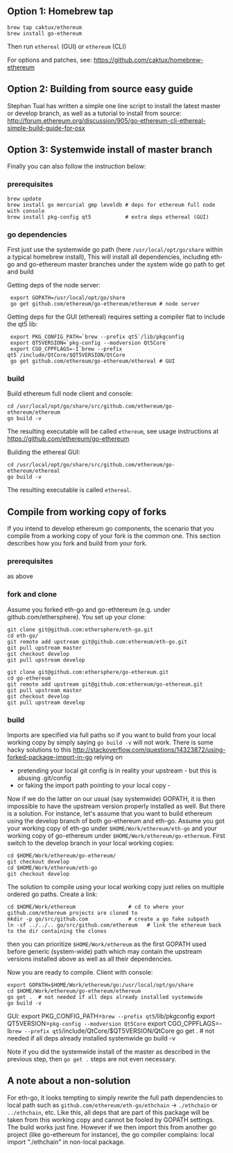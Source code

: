 ## Option 1: Homebrew tap

```
brew tap caktux/ethereum
brew install go-ethereum
```
Then run `ethereal` (GUI) or `ethereum` (CLI)

For options and patches, see: https://github.com/caktux/homebrew-ethereum


## Option 2: Building from source easy guide

Stephan Tual has written a simple one line script to install the latest master or develop branch, as well as a  tutorial to install from source:
http://forum.ethereum.org/discussion/905/go-ethereum-cli-ethereal-simple-build-guide-for-osx


## Option 3: Systemwide install of master branch
Finally you can also follow the instruction below:


### prerequisites 

    brew update
    brew install go mercurial gmp leveldb # deps for ethereum full node with console
    brew install pkg-config qt5           # extra deps ethereal (GUI)

### go dependencies

First just use the systemwide go path (here `/usr/local/opt/go/share` within a typical homebrew install),  This will install all dependencies, including eth-go and go-ethereum master branches under the system wide go path to get and build

Getting deps of the node server:

     export GOPATH=/usr/local/opt/go/share
     go get github.com/ethereum/go-ethereum/ethereum # node server

Getting deps for the GUI (ethereal) requires setting a compiler flat to include the qt5 lib:
 
     export PKG_CONFIG_PATH=`brew --prefix qt5`/lib/pkgconfig
     export QT5VERSION=`pkg-config --modversion Qt5Core`
     export CGO_CPPFLAGS=-I`brew --prefix qt5`/include/QtCore/$QT5VERSION/QtCore
     go get github.com/ethereum/go-ethereum/ethereal # GUI

### build

Build ethereum full node client and console:

    cd /usr/local/opt/go/share/src/github.com/ethereum/go-ethereum/ethereum
    go build -v

The resulting executable will be called `ethereum`, see usage instructions at https://github.com/ethereum/go-ethereum

Building the ethereal GUI:

    cd /usr/local/opt/go/share/src/github.com/ethereum/go-ethereum/ethereal
    go build -v

The resulting executable is called `ethereal`. 

## Compile from working copy of forks

If you intend to develop ethereum go components, the scenario that you compile from a working copy of your fork is the common one. This section describes how you fork and build from your fork. 

### prerequisites

as above

### fork and clone

Assume you forked eth-go and go-ethtereum (e.g. under github.com/ethersphere). You set up your clone:

    git clone git@github.com:ethersphere/eth-go.git
    cd eth-go/
    git remote add upstream git@github.com:ethereum/eth-go.git
    git pull upstream master
    git checkout develop
    git pull upstream develop

    git clone git@github.com:ethersphere/go-ethereum.git
    cd go-ethereum
    git remote add upstream git@github.com:ethereum/go-ethereum.git
    git pull upstream master
    git checkout develop
    git pull upstream develop


### build

Imports are specified via full paths so if you want to build from your local working copy by simply saying `go build -v` will not work. There is some hacky solutions to this http://stackoverflow.com/questions/14323872/using-forked-package-import-in-go relying on 
* pretending your local git config is in reality your upstream - but this is abusing .git/config
* or faking the import path pointing to your local copy - 

Now if we do the latter on our usual (say systemwide) GOPATH, it is then impossible to have the upstream version properly installed as well. But there is a solution. For instance, let's assume that you want to build ethereum using the develop branch of both go-ethereum and eth-go. Assume you got your working copy of eth-go under `$HOME/Work/ethereum/eth-go` and your working copy of go-ethereum under `$HOME/Work/ethereum/go-ethereum`. First switch to the develop branch in your local working copies:

    cd $HOME/Work/ethereum/go-ethereum/
    git checkout develop
    cd $HOME/Work/ethereum/eth-go
    git checkout develop

The solution to compile using your local working copy just relies on multiple ordered go paths. Create a link:
    
    cd $HOME/Work/ethereum                 # cd to where your github.com/ethereum projects are cloned to 
    mkdir -p go/src/github.com             # create a go fake subpath
    ln -sf ../../.. go/src/github.com/ethereum   # link the ethereum back to the dir containing the clones 

then you can prioritize `$HOME/Work/ethereum` as the first GOPATH used before generic (system-wide) path which may contain the upstream versions installed above as well as all their dependencies.

Now you are ready to compile. Client with console:

    export GOPATH=$HOME/Work/ethereum/go:/usr/local/opt/go/share
    cd $HOME/Work/ethereum/go-ethereum/ethereum
    go get .  # not needed if all deps already installed systemwide
    go build -v

GUI:
     export PKG_CONFIG_PATH=`brew --prefix qt5`/lib/pkgconfig
     export QT5VERSION=`pkg-config --modversion Qt5Core`
     export CGO_CPPFLAGS=-I`brew --prefix qt5`/include/QtCore/$QT5VERSION/QtCore
     go get . # not needed if all deps already installed systemwide
     go build -v 

Note if you did the systemwide install of the master as described in the previous step, then `go get .` steps are not even necessary.

## A note about a non-solution

For eth-go, it looks tempting to simply rewrite the full path dependencies to local path such as `github.com/ethereum/eth-go/ethchain` -> `./ethchain` or `../ethchain`, etc. Like this, all deps that are part of this package will be taken from this working copy and cannot be fooled by GOPATH settings. The build works just fine. However if we then import this from another go project (like go-ethereum for instance), the go compiler complains: local import "./ethchain" in non-local package.

